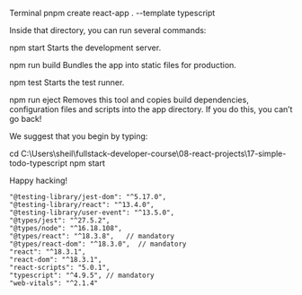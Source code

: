 Terminal
pnpm create react-app . --template typescript


Inside that directory, you can run several commands:

  npm start
    Starts the development server.

  npm run build
    Bundles the app into static files for production.

  npm test
    Starts the test runner.

  npm run eject
    Removes this tool and copies build dependencies, configuration files
    and scripts into the app directory. If you do this, you can’t go back!

We suggest that you begin by typing:

  cd C:\Users\sheil\fullstack-developer-course\08-react-projects\17-simple-todo-typescript
  npm start

Happy hacking!

    "@testing-library/jest-dom": "^5.17.0",
    "@testing-library/react": "^13.4.0",
    "@testing-library/user-event": "^13.5.0",
    "@types/jest": "^27.5.2",
    "@types/node": "^16.18.108",
    "@types/react": "^18.3.8",   // mandatory
    "@types/react-dom": "^18.3.0",  // mandatory
    "react": "^18.3.1",
    "react-dom": "^18.3.1",
    "react-scripts": "5.0.1",
    "typescript": "^4.9.5", // mandatory
    "web-vitals": "^2.1.4"